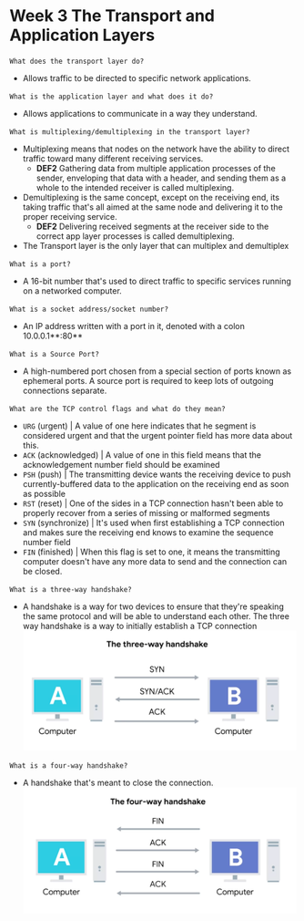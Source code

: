 # Week 3 The Transport and Application Layers

`What does the transport layer do?`
* Allows traffic to be directed to specific network applications.

`What is the application layer and what does it do?`
* Allows applications to communicate in a way they understand.

`What is multiplexing/demultiplexing in the transport layer?`
* Multiplexing means that nodes on the network have the ability to
  direct traffic toward many different receiving services.
  * **DEF2** Gathering data from multiple application processes of the sender, enveloping that data with a header, and sending them as a whole to the intended receiver is called multiplexing.
* Demultiplexing is the same concept, except on the receiving end, its
  taking traffic that's all aimed at the same node and delivering it to
  the proper receiving service.
  * **DEF2** Delivering received segments at the receiver side to the correct app layer processes is called demultiplexing.
* The Transport layer is the only layer that can multiplex and
  demultiplex

`What is a port?`
* A 16-bit number that's used to direct traffic to specific services
  running on a networked computer.

`What is a socket address/socket number?`
* An IP address written with a port in it, denoted with a colon
  10.0.0.1**:80**

`What is a Source Port?`
* A high-numbered port chosen from a special section of ports known as
  ephemeral ports. A source port is required to keep lots of outgoing
  connections separate.

`What are the TCP control flags and what do they mean?`
* `URG` (urgent) | A value of one here indicates that he segment is
  considered urgent and that the urgent pointer field has more data
  about this.
* `ACK` (acknowledged) | A value of one in this field means that the
  acknowledgement number field should be examined
* `PSH` (push) | The transmitting device wants the receiving device to
  push currently-buffered data to the application on the receiving end
  as soon as possible
* `RST` (reset) | One of the sides in a TCP connection hasn't been able to
  properly recover from a series of missing or malformed segments
* `SYN` (synchronize) | It's used when first establishing a TCP connection
  and makes sure the receiving end knows to examine the sequence number
  field
* `FIN` (finished) | When this flag is set to one, it means the
  transmitting computer doesn't have any more data to send and the
  connection can be closed.

`What is a three-way handshake?`
* A handshake is a way for two devices to ensure that they're speaking the same
  protocol and will be able to understand each other. The three way
  handshake is a way to initially establish a TCP connection
![Three Way Handshake](../img/threeWayHandshake.png)

`What is a four-way handshake?`
* A handshake that's meant to close the connection.
![Four Way Handhake](../img/fourWayHandshake.png)





